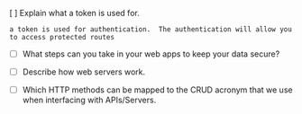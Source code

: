  [ ] Explain what a token is used for.

    a token is used for authentication.  The authentication will allow you to access protected routes

- [ ] What steps can you take in your web apps to keep your data secure?


- [ ] Describe how web servers work.

    
- [ ] Which HTTP methods can be mapped to the CRUD acronym that we use when interfacing with APIs/Servers.